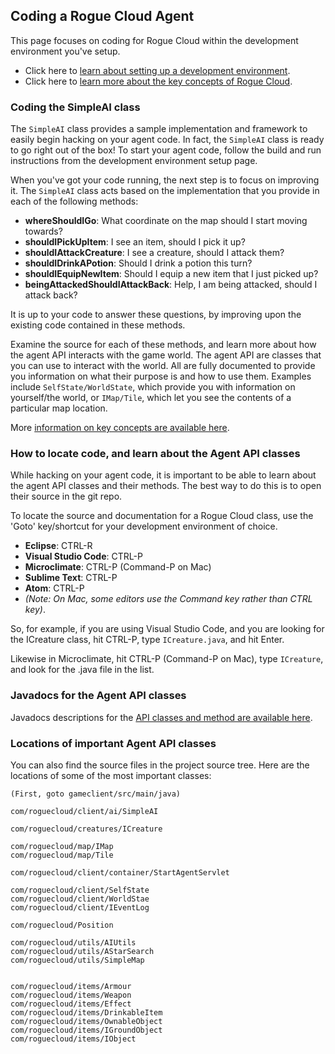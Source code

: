 
## Coding a Rogue Cloud Agent

This page focuses on coding for Rogue Cloud within the development environment you've setup.
* Click here to [learn about setting up a development environment](GettingStarted.md).
* Click here to [learn more about the key concepts of Rogue Cloud](README.md).


### Coding the SimpleAI class

The ``SimpleAI`` class provides a sample implementation and framework to easily begin hacking on your agent code. In fact, the ``SimpleAI`` class is ready to go right out of the box! To start your agent code, follow the build and run instructions from the development environment setup page.

When you've got your code running, the next step is to focus on improving it. The ``SimpleAI`` class acts based on the implementation that you provide in each of the following methods:
* **whereShouldIGo**: What coordinate on the map should I start moving towards?
* **shouldIPickUpItem**: I see an item, should I pick it up?
* **shouldIAttackCreature**: I see a creature, should I attack them?
* **shouldIDrinkAPotion**: Should I drink a potion this turn?
* **shouldIEquipNewItem**:  Should I equip a new item that I just picked up?
* **beingAttackedShouldIAttackBack**:  Help, I am being attacked, should I attack back?

It is up to your code to answer these questions, by improving upon the existing code contained in these methods.

Examine the source for each of these methods, and learn more about how the agent API interacts with the game world. The agent API are classes that you can use to interact with the world. All are fully documented to provide you information on what their purpose is and how to use them. Examples include ``SelfState/WorldState``, which provide you with information on yourself/the world, or ``IMap/Tile``, which let you see the contents of a particular map location.

More [information on key concepts are available here](README.md).

### How to locate code, and learn about the Agent API classes

While hacking on your agent code, it is important to be able to learn about the agent API classes and their methods. The best way to do this is to open their source in the git repo.

To locate the source and documentation for a Rogue Cloud class, use the 'Goto' key/shortcut for your development environment of choice.
* **Eclipse**: CTRL-R
* **Visual Studio Code**: CTRL-P
* **Microclimate**: CTRL-P  (Command-P on Mac)
* **Sublime Text**: CTRL-P
* **Atom**: CTRL-P
* *(Note: On Mac, some editors use the Command key rather than CTRL key)*.

So, for example, if you are using Visual Studio Code, and you are looking for the ICreature class, hit CTRL-P, type ``ICreature.java``, and hit Enter.

Likewise in Microclimate, hit CTRL-P (Command-P on Mac), type ``ICreature``, and look for the .java file in the list.

### Javadocs for the Agent API classes

Javadocs descriptions for the [API classes and method are available here](http://www-rogue-cloud.mybluemix.net/).


### Locations of important Agent API classes

You can also find the source files in the project source tree. Here are the locations of some of the most important classes:
```
(First, goto gameclient/src/main/java)

com/roguecloud/client/ai/SimpleAI

com/roguecloud/creatures/ICreature

com/roguecloud/map/IMap
com/roguecloud/map/Tile

com/roguecloud/client/container/StartAgentServlet

com/roguecloud/client/SelfState
com/roguecloud/client/WorldStae
com/roguecloud/client/IEventLog

com/roguecloud/Position

com/roguecloud/utils/AIUtils
com/roguecloud/utils/AStarSearch
com/roguecloud/utils/SimpleMap


com/roguecloud/items/Armour
com/roguecloud/items/Weapon
com/roguecloud/items/Effect
com/roguecloud/items/DrinkableItem
com/roguecloud/items/OwnableObject
com/roguecloud/items/IGroundObject
com/roguecloud/items/IObject
```

